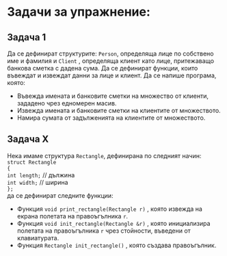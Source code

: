 # Задачи за упражнение:
## Задача 1
Да се дефинират структурите: `Person`, определяща лице по собствено име и фамилия и `Client` , определяща клиент като лице, притежаващо банкова сметка с дадена сума.
Да се дефинират функции, които въвеждат и извеждат данни за лице и клиент.
Да се напише програма, която:
* Въвежда имената и банковите сметки на множество от клиенти, зададено чрез едномерен масив.
* Извежда имената и банковите сметки на клиентите от множеството.
* Намира сумата от задълженията на клиентите от множеството.

## Задача X 
Нека имаме структура `Rectangle`, дефинирана по следният начин: <br />
`struct Rectangle` <br />
`{`<br />
`int length;` // дължина <br />
`int width;` // ширина <br />
`};` <br />
да се дефинират следните функции:
* Функция `void print_rectangle(Rectangle r)` , която извежда на екрана полетата на правоъгълника `r`.
* Функция `void init_rectangle(Rectangle &r)` , която инициализира полетата на правоъгълника `r` чрез стойности, въведени от клавиатурата.
* Функция `Rectangle init_rectangle()` , която създава правоъгълник.
